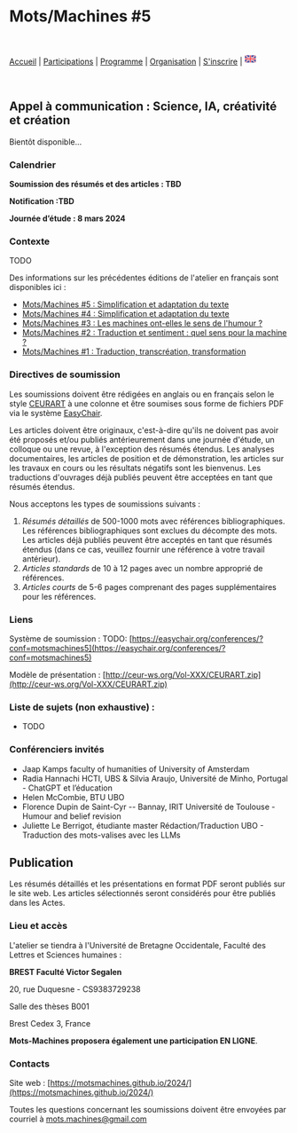 # Mots/Machines #5

<br>

[Accueil](https://motsmachines.github.io/2024/fr) | [Participations](https://motsmachines.github.io/2024/fr/cfp) | [Programme](https://motsmachines.github.io/2024/fr/program) | [Organisation](https://motsmachines.github.io/2024/fr/orga) | [S'inscrire](https://motsmachines.github.io/2024/fr/registration) | [<img src="EN.png" width="20">](https://motsmachines.github.io/2024/en/cfp)

<br>

## Appel à communication : Science, IA, créativité et création

Bientôt disponible...

### Calendrier

**Soumission des résumés et des articles : TBD**

**Notification :TBD**

**Journée d’étude : 8 mars 2024**

### Contexte

TODO

Des informations sur les précédentes éditions de l'atelier en français sont disponibles ici :

* [Mots/Machines #5 : Simplification et adaptation du texte](https://motsmachines.github.io/2023/)
* [Mots/Machines #4 : Simplification et adaptation du texte](https://motsmachines.github.io/2022/)
* [Mots/Machines #3 : Les machines ont-elles le sens de l'humour ?](https://motsmachines.github.io/2021/en/)
* [Mots/Machines #2 : Traduction et sentiment : quel sens pour la machine ?](https://www.univ-brest.fr/www-live1-sl.univ-brest.fr/ViewPage.action?siteNodeId=29229&languageId=4)
* [Mots/Machines #1 : Traduction, transcréation, transformation](https://www.univ-brest.fr/hcti/menu/Actualites/Archives/Mots-Machines)

### Directives de soumission

Les soumissions doivent être rédigées en anglais ou en français selon le style [CEURART](https://ceurws.wordpress.com/2020/03/31/ceurws-publishes-ceurart-paper-style/) à une colonne et être soumises sous forme de fichiers PDF via le système [EasyChair](https://easychair.org/conferences/?conf=motsmachines5).

Les articles doivent être originaux, c'est-à-dire qu'ils ne doivent pas avoir été proposés et/ou publiés antérieurement dans une journée d'étude, un colloque ou une revue, à l'exception des résumés étendus. Les analyses documentaires, les articles de position et de démonstration, les articles sur les travaux en cours ou les résultats négatifs sont les bienvenus. Les traductions d'ouvrages déjà publiés peuvent être acceptées en tant que résumés étendus.

Nous acceptons les types de soumissions suivants :
1. *Résumés détaillés* de 500-1000 mots avec références bibliographiques. Les références bibliographiques sont exclues du décompte des mots. Les articles déjà publiés peuvent être acceptés en tant que résumés étendus (dans ce cas, veuillez fournir une référence à votre travail antérieur).
2. *Articles standards* de 10 à 12 pages avec un nombre approprié de références.
3. *Articles courts* de 5-6 pages comprenant des pages supplémentaires pour les références.

### Liens

Système de soumission : TODO: [https://easychair.org/conferences/?conf=motsmachines5](https://easychair.org/conferences/?conf=motsmachines5)

Modèle de présentation : [http://ceur-ws.org/Vol-XXX/CEURART.zip](http://ceur-ws.org/Vol-XXX/CEURART.zip)

### Liste de sujets (non exhaustive) :

*  TODO

### Conférenciers invités

* Jaap Kamps faculty of humanities of University of Amsterdam
* Radia Hannachi HCTI, UBS & Silvia Araujo, Université de Minho, Portugal - ChatGPT et l’éducation
* Helen McCombie, BTU UBO
* Florence Dupin de Saint-Cyr -- Bannay, IRIT Université de Toulouse - Humour and belief revision
* Juliette Le Berrigot, étudiante master Rédaction/Traduction UBO - Traduction des mots-valises avec les LLMs


## Publication
Les résumés détaillés et les présentations en format PDF seront publiés sur le site web. Les articles sélectionnés seront considérés pour être publiés dans les Actes.

### Lieu et accès

L'atelier se tiendra à l'Université de Bretagne Occidentale, Faculté des Lettres et Sciences humaines :

**BREST Faculté Victor Segalen**

20, rue Duquesne - CS9383729238

Salle des thèses B001

Brest Cedex 3, France

**Mots-Machines proposera également une participation EN LIGNE**.

### Contacts

Site web : [https://motsmachines.github.io/2024/](https://motsmachines.github.io/2024/)

Toutes les questions concernant les soumissions doivent être envoyées par courriel à [mots.machines@gmail.com](mailto:mots.machines@gmail.com)
